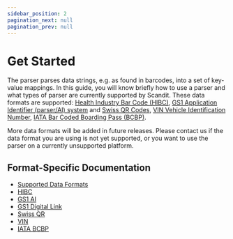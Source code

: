 ```yaml
---
sidebar_position: 2
pagination_next: null
pagination_prev: null
---
```


# Get Started

The parser parses data strings, e.g. as found in barcodes, into a set of key-value mappings. In this guide, you will know briefly how to use a parser and what types of parser are currently supported by Scandit. These data formats are supported: [Health Industry Bar Code (HIBC)](https://docs.scandit.com/data-capture-sdk/xamarin.ios/parser/hibc.html), [GS1 Application Identifier (parser/AI) system](https://docs.scandit.com/data-capture-sdk/xamarin.ios/parser/gs1ai.html) and [Swiss QR Codes](https://docs.scandit.com/data-capture-sdk/xamarin.ios/parser/swissqr.html), [VIN Vehicle Identification Number](https://docs.scandit.com/data-capture-sdk/xamarin.ios/parser/vin.html), [IATA Bar Coded Boarding Pass (BCBP)](https://docs.scandit.com/data-capture-sdk/xamarin.ios/parser/iata-bcbp.html).

More data formats will be added in future releases. Please contact us if the data format you are using is not yet supported, or you want to use the parser on a currently unsupported platform.

## Format-Specific Documentation

- [Supported Data Formats](https://docs.scandit.com/data-capture-sdk/xamarin.ios/parser/formats.html)
- [HIBC](https://docs.scandit.com/data-capture-sdk/xamarin.ios/parser/hibc.html)
- [GS1 AI](https://docs.scandit.com/data-capture-sdk/xamarin.ios/parser/gs1ai.html)
- [GS1 Digital Link](https://docs.scandit.com/data-capture-sdk/xamarin.ios/parser/gs1-digital-link.html)
- [Swiss QR](https://docs.scandit.com/data-capture-sdk/xamarin.ios/parser/swissqr.html)
- [VIN](https://docs.scandit.com/data-capture-sdk/xamarin.ios/parser/vin.html)
- [IATA BCBP](https://docs.scandit.com/data-capture-sdk/xamarin.ios/parser/iata-bcbp.html)
